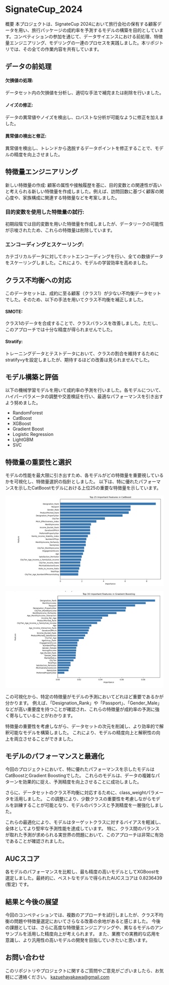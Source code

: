 # SignateCup_2024
概要
本プロジェクトは、SignateCup 2024において旅行会社の保有する顧客データを用い、旅行パッケージの成約率を予測するモデルの構築を目的としています。コンペティションの参加を通じて、データサイエンスにおける前処理、特徴量エンジニアリング、モデリングの一連のプロセスを実践しました。本リポジトリでは、その全ての作業内容を共有しています。

## データの前処理
#### 欠損値の処理: 
データセット内の欠損値を分析し、適切な手法で補完または削除を行いました。
#### ノイズの修正: 
データの異常値やノイズを検出し、ロバストな分析が可能なように修正を加えました。
#### 異常値の検出と修正: 
異常値を検出し、トレンドから逸脱するデータポイントを修正することで、モデルの精度を向上させました。

## 特徴量エンジニアリング
新しい特徴量の作成: 顧客の属性や接触履歴を基に、目的変数との関連性が高いと考えられる新しい特徴量を作成しました。例えば、訪問回数に基づく顧客の関心度や、家族構成に関連する特徴量などを考案しました。

### 目的変数を使用した特徴量の試行: 
初期段階では目的変数を用いた特徴量を作成しましたが、データリークの可能性が示唆されたため、これらの特徴量は削除しています。

### エンコーディングとスケーリング: 
カテゴリカルデータに対してホットエンコーディングを行い、全ての数値データをスケーリングしました。これにより、モデルの学習効率を高めました。

## クラス不均衡への対応
このデータセットは、成約に至る顧客（クラス1）が少ない不均衡データセットでした。そのため、以下の手法を用いてクラス不均衡を補正しました。

#### SMOTE: 
クラス1のデータを合成することで、クラスバランスを改善しました。ただし、このアプローチでは十分な精度が得られませんでした。

#### Stratify: 
トレーニングデータとテストデータにおいて、クラスの割合を維持するためにstratify=yを設定しましたが、期待するほどの改善は見られませんでした。

## モデル構築と評価
以下の機械学習モデルを用いて成約率の予測を行いました。各モデルについて、ハイパーパラメータの調整や交差検証を行い、最適なパフォーマンスを引き出すよう努めました。

- RandomForest
- CatBoost
- XGBoost
- Gradient Boost
- Logistic Regression
- LightGBM
- SVC

## 特徴量の重要性と選択
モデルの性能を最大限に引き出すため、各モデルがどの特徴量を重要視しているかを可視化し、特徴量選択の指針としました。
以下は、特に優れたパフォーマンスを示したCatBoostモデルにおける上位25の重要な特徴量を示しています。

![CatBoostの重要な特徴量](catboost.png)

![Gradient Boostingの重要な特徴量](GradientBoosting.png)

この可視化から、特定の特徴量がモデルの予測においてどれほど重要であるかが分かります。
例えば、「Designation_Rank」や「Passport」、「Gender_Male」などが高い重要度を持つことが確認され、これらの特徴量が成約率の予測に強く寄与していることがわかります。

特徴量の重要性を考慮しながら、データセットの次元を削減し、より効率的で解釈可能なモデルを構築しました。
これにより、モデルの精度向上と解釈性の向上を両立させることができました。

## モデルのパフォーマンスと最適化
今回のプロジェクトにおいて、特に優れたパフォーマンスを示したモデルはCatBoostとGradient Boostingでした。
これらのモデルは、データの複雑なパターンを効果的に捉え、予測精度を向上させることに成功しました。

さらに、データセットのクラス不均衡に対応するために、class_weightパラメータを活用しました。
この調整により、少数クラスの重要性を考慮しながらモデルを訓練することが可能となり、モデルのバランスと予測精度を一層強化しました。

これらの最適化により、モデルはターゲットクラスに対するバイアスを軽減し、全体としてより堅牢な予測性能を達成しています。
特に、クラス間のバランスが取れた予測が求められる実世界の問題において、このアプローチは非常に有効であることが確認されました。

## AUCスコア
各モデルのパフォーマンスを比較し、最も精度の高いモデルとしてXGBoostを選定しました。最終的に、ベストなモデルで得られたAUCスコアは 0.8236439 (暫定) です。

## 結果と今後の展望
今回のコンペティションでは、複数のアプローチを試行しましたが、クラス不均衡の問題や特徴量選定においてさらなる改善の余地があると感じました。
今後の課題としては、さらに高度な特徴量エンジニアリングや、異なるモデルのアンサンブルを活用した精度向上が考えられます。
また、業務での実務的な応用を意識し、より汎用性の高いモデルの開発を目指していきたいと思います。

## お問い合わせ
このリポジトリやプロジェクトに関するご質問やご意見がございましたら、お気軽にご連絡ください。
kazuehayakawa@gmail.com





